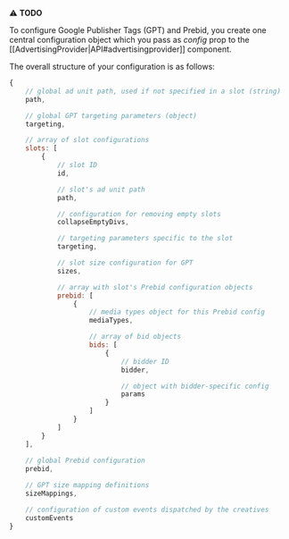 ⚠️ **TODO**

To configure Google Publisher Tags (GPT) and Prebid, you create one central configuration object which you pass as *config* prop to the [[AdvertisingProvider|API#advertisingprovider]] component.

The overall structure of your configuration is as follows:

```javascript
{
    // global ad unit path, used if not specified in a slot (string)
    path,

    // global GPT targeting parameters (object)
    targeting,

    // array of slot configurations
    slots: [
        {
            // slot ID
            id,

            // slot's ad unit path
            path,

            // configuration for removing empty slots
            collapseEmptyDivs,

            // targeting parameters specific to the slot
            targeting,

            // slot size configuration for GPT
            sizes,

            // array with slot's Prebid configuration objects
            prebid: [
                {
                    // media types object for this Prebid config
                    mediaTypes,

                    // array of bid objects
                    bids: [
                        {
                            // bidder ID
                            bidder,

                            // object with bidder-specific config
                            params
                        }
                    ]
                }
            ]
        }
    ],
    
    // global Prebid configuration
    prebid,

    // GPT size mapping definitions
    sizeMappings,

    // configuration of custom events dispatched by the creatives
    customEvents
}
```